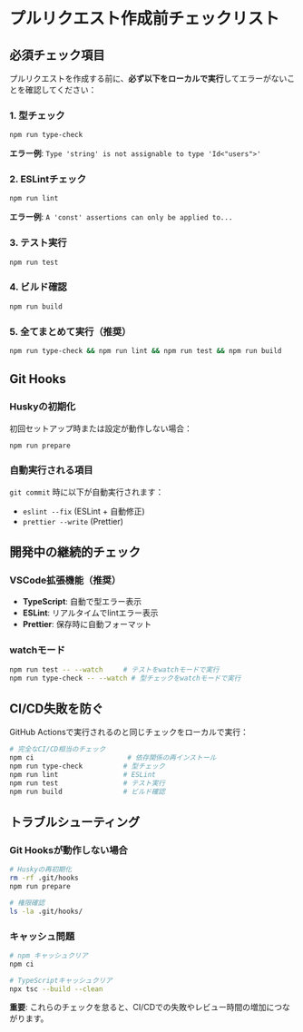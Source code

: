 # プルリクエスト作成前チェックリスト

## 必須チェック項目

プルリクエストを作成する前に、**必ず以下をローカルで実行**してエラーがないことを確認してください：

### 1. 型チェック

```bash
npm run type-check
```

**エラー例**: `Type 'string' is not assignable to type 'Id<"users">'`

### 2. ESLintチェック

```bash
npm run lint
```

**エラー例**: `A 'const' assertions can only be applied to...`

### 3. テスト実行

```bash
npm run test
```

### 4. ビルド確認

```bash
npm run build
```

### 5. 全てまとめて実行（推奨）

```bash
npm run type-check && npm run lint && npm run test && npm run build
```

## Git Hooks

### Huskyの初期化

初回セットアップ時または設定が動作しない場合：

```bash
npm run prepare
```

### 自動実行される項目

`git commit` 時に以下が自動実行されます：

- `eslint --fix` (ESLint + 自動修正)
- `prettier --write` (Prettier)

## 開発中の継続的チェック

### VSCode拡張機能（推奨）

- **TypeScript**: 自動で型エラー表示
- **ESLint**: リアルタイムでlintエラー表示
- **Prettier**: 保存時に自動フォーマット

### watchモード

```bash
npm run test -- --watch     # テストをwatchモードで実行
npm run type-check -- --watch # 型チェックをwatchモードで実行
```

## CI/CD失敗を防ぐ

GitHub Actionsで実行されるのと同じチェックをローカルで実行：

```bash
# 完全なCI/CD相当のチェック
npm ci                       # 依存関係の再インストール
npm run type-check          # 型チェック
npm run lint                # ESLint
npm run test                # テスト実行
npm run build               # ビルド確認
```

## トラブルシューティング

### Git Hooksが動作しない場合

```bash
# Huskyの再初期化
rm -rf .git/hooks
npm run prepare

# 権限確認
ls -la .git/hooks/
```

### キャッシュ問題

```bash
# npm キャッシュクリア
npm ci

# TypeScriptキャッシュクリア
npx tsc --build --clean
```

**重要**: これらのチェックを怠ると、CI/CDでの失敗やレビュー時間の増加につながります。
